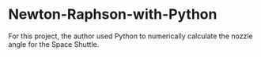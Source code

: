 # Newton-Raphson-with-Python

For this project, the author used Python to numerically calculate the nozzle angle for the Space Shuttle.

